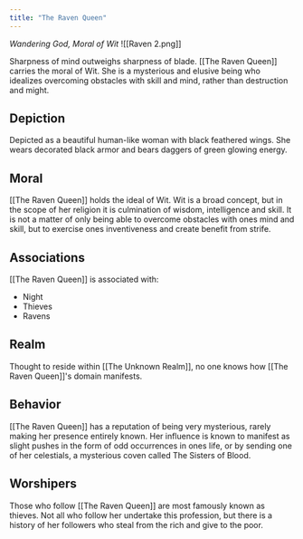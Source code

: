 ```yaml
---
title: "The Raven Queen"
---
```

*Wandering God, Moral of Wit*
![[Raven 2.png]]

Sharpness of mind outweighs sharpness of blade. [[The Raven Queen]] carries the moral of Wit. She is a mysterious and elusive being who idealizes overcoming obstacles with skill and mind, rather than destruction and might.

## Depiction
Depicted as a beautiful human-like woman with black feathered wings. She wears decorated black armor and bears daggers of green glowing energy.

## Moral
[[The Raven Queen]] holds the ideal of Wit. Wit is a broad concept, but in the scope of her religion it is culmination of wisdom, intelligence and skill. It is not a matter of only being able to overcome obstacles with ones mind and skill, but to exercise ones inventiveness and create benefit from strife.

## Associations
[[The Raven Queen]] is associated with:
- Night
- Thieves
- Ravens

## Realm
Thought to reside within [[The Unknown Realm]], no one knows how [[The Raven Queen]]'s domain manifests.

## Behavior
[[The Raven Queen]] has a reputation of being very mysterious, rarely making her presence entirely known. Her influence is known to manifest as slight pushes in the form of odd occurrences in ones life, or by sending one of her celestials, a mysterious coven called The Sisters of Blood.

## Worshipers
Those who follow [[The Raven Queen]] are most famously known as thieves. Not all who follow her undertake this profession, but there is a history of her followers who steal from the rich and give to the poor.
